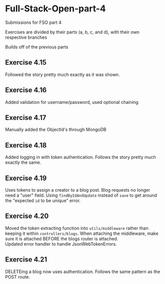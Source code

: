 # Full-Stack-Open-part-4
Submissions for FSO part 4

Exercises are divided by their parts (a, b, c, and d), with their own respective branches

Builds off of the previous parts

## Exercise 4.15
Followed the story pretty much exactly as it was shown.

## Exercise 4.16
Added validation for username/password, used optional chaining

## Exercise 4.17
Manually added the ObjectId's through MongoDB  

## Exercise 4.18
Added logging in with token authentication. Follows the story pretty much exactly the same.

## Exercise 4.19
Uses tokens to assign a creator to a blog post. Blog requests no longer need a "user" field. Using `findByIdAndUpdate` instead of `save` to get around the "expected `id` to be unique" error.

## Exercise 4.20
Moved the token extracting function into `utils/middleware` rather than keeping it within `controllers/blogs`. When attaching the middleware, make sure it is attached BEFORE the blogs router is attached.  
Updated error handler to handle JsonWebTokenErrors.

## Exercise 4.21
DELETEing a blog now uses authentication. Follows the same pattern as the POST route.